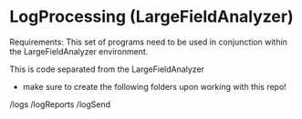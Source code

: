 # LogProcessing (LargeFieldAnalyzer)

Requirements: This set of programs need to be used in conjunction within the LargeFieldAnalyzer environment. 

This is code separated from the LargeFieldAnalyzer

+ make sure to create the following folders upon working with this repo! 

/logs
/logReports
/logSend
